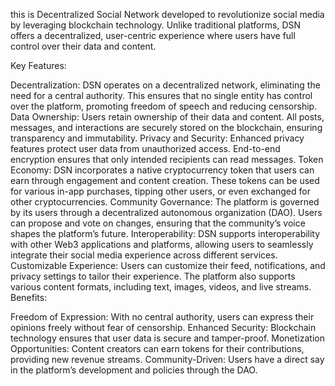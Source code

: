 this is  Decentralized Social Network developed to revolutionize social media by leveraging blockchain technology. Unlike traditional platforms, DSN offers a decentralized, user-centric experience where users have full control over their data and content.

Key Features:

Decentralization:
DSN operates on a decentralized network, eliminating the need for a central authority. This ensures that no single entity has control over the platform, promoting freedom of speech and reducing censorship.
Data Ownership:
Users retain ownership of their data and content. All posts, messages, and interactions are securely stored on the blockchain, ensuring transparency and immutability.
Privacy and Security:
Enhanced privacy features protect user data from unauthorized access. End-to-end encryption ensures that only intended recipients can read messages.
Token Economy:
DSN incorporates a native cryptocurrency token that users can earn through engagement and content creation. These tokens can be used for various in-app purchases, tipping other users, or even exchanged for other cryptocurrencies.
Community Governance:
The platform is governed by its users through a decentralized autonomous organization (DAO). Users can propose and vote on changes, ensuring that the community’s voice shapes the platform’s future.
Interoperability:
DSN supports interoperability with other Web3 applications and platforms, allowing users to seamlessly integrate their social media experience across different services.
Customizable Experience:
Users can customize their feed, notifications, and privacy settings to tailor their experience. The platform also supports various content formats, including text, images, videos, and live streams.
Benefits:

Freedom of Expression: With no central authority, users can express their opinions freely without fear of censorship.
Enhanced Security: Blockchain technology ensures that user data is secure and tamper-proof.
Monetization Opportunities: Content creators can earn tokens for their contributions, providing new revenue streams.
Community-Driven: Users have a direct say in the platform’s development and policies through the DAO.
